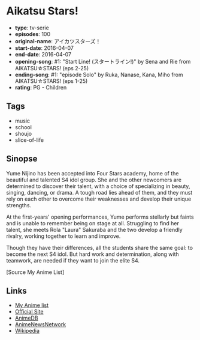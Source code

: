 # Aikatsu Stars!

-   **type**: tv-serie
-   **episodes**: 100
-   **original-name**: アイカツスターズ！
-   **start-date**: 2016-04-07
-   **end-date**: 2016-04-07
-   **opening-song**: #1: "Start Line! (スタートライン!)" by Sena and Rie from AIKATSU☆STARS! (eps 2-25)
-   **ending-song**: #1: "episode Solo" by Ruka, Nanase, Kana, Miho from AIKATSU☆STARS! (eps 1-25)
-   **rating**: PG - Children

## Tags

-   music
-   school
-   shoujo
-   slice-of-life

## Sinopse

Yume Nijino has been accepted into Four Stars academy, home of the beautiful and talented S4 idol group. She and the other newcomers are determined to discover their talent, with a choice of specializing in beauty, singing, dancing, or drama. A tough road lies ahead of them, and they must rely on each other to overcome their weaknesses and develop their unique strengths.

At the first-years' opening performances, Yume performs stellarly but faints and is unable to remember being on stage at all. Struggling to find her talent, she meets Rola "Laura" Sakuraba and the two develop a friendly rivalry, working together to learn and improve.

Though they have their differences, all the students share the same goal: to become the next S4 idol. But hard work and determination, along with teamwork, are needed if they want to join the elite S4.

[Source My Anime List]

## Links

-   [My Anime list](https://myanimelist.net/anime/32717/Aikatsu_Stars)
-   [Official Site](http://www.aikatsu.net/aikatsustars_01/)
-   [AnimeDB](http://anidb.info/perl-bin/animedb.pl?show=anime&aid=11934)
-   [AnimeNewsNetwork](http://www.animenewsnetwork.com/encyclopedia/anime.php?id=18088)
-   [Wikipedia](http://en.wikipedia.org/wiki/Aikatsu_Stars!)
